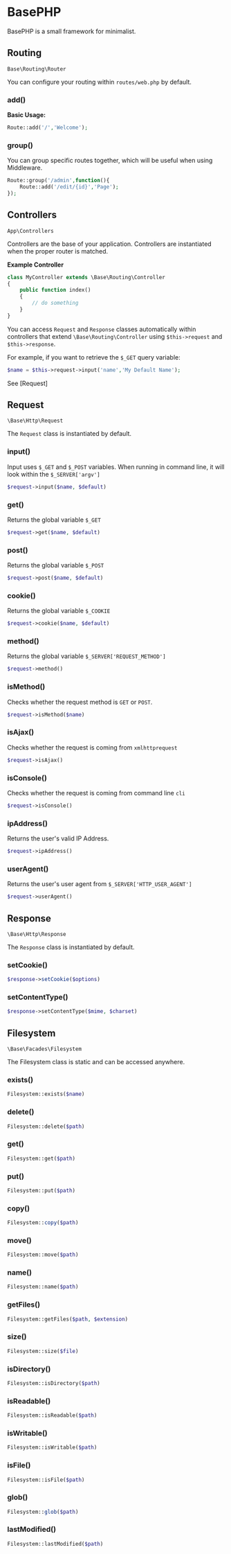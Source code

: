 # BasePHP

BasePHP is a small framework for minimalist.


Routing
---------------

`Base\Routing\Router`

You can configure your routing within `routes/web.php` by default.

### add()

**Basic Usage:**

```php
Route::add('/','Welcome');
```

### group()

You can group specific routes together, which will be useful when using Middleware.

```php
Route::group('/admin',function(){
	Route::add('/edit/{id}','Page');
});
```


Controllers
---------------

`App\Controllers`

Controllers are the base of your application. Controllers are instantiated when
the proper router is matched.

**Example Controller**

```php
class MyController extends \Base\Routing\Controller
{
	public function index()
	{
        // do something
	}
}
```

You can access `Request` and `Response` classes automatically within controllers that extend `\Base\Routing\Controller` using `$this->request` and `$this->response`.

For example, if you want to retrieve the `$_GET` query variable:

```php
$name = $this->request->input('name','My Default Name');
```

See [Request]


Request
---------------

`\Base\Http\Request`

The `Request` class is instantiated by default.

### input()

Input uses `$_GET` and `$_POST` variables. When running in command line,
it will look within the `$_SERVER['argv']`

```php
$request->input($name, $default)
```

### get()

Returns the global variable `$_GET`

```php
$request->get($name, $default)
```

### post()

Returns the global variable `$_POST`

```php
$request->post($name, $default)
```

### cookie()

Returns the global variable `$_COOKIE`

```php
$request->cookie($name, $default)
```

### method()

Returns the global variable `$_SERVER['REQUEST_METHOD']`

```php
$request->method()
```

### isMethod()

Checks whether the request method is `GET` or `POST`.

```php
$request->isMethod($name)
```

### isAjax()

Checks whether the request is coming from `xmlhttprequest`

```php
$request->isAjax()
```

### isConsole()

Checks whether the request is coming from command line `cli`

```php
$request->isConsole()
```

### ipAddress()

Returns the user's valid IP Address.

```php
$request->ipAddress()
```

### userAgent()

Returns the user's user agent from `$_SERVER['HTTP_USER_AGENT']`

```php
$request->userAgent()
```


Response
---------------

`\Base\Http\Response`

The `Response` class is instantiated by default.

### setCookie()

```php
$response->setCookie($options)
```

### setContentType()

```php
$response->setContentType($mime, $charset)
```

Filesystem
---------------

`\Base\Facades\Filesystem`

The Filesystem class is static and can be accessed anywhere.

### exists()

```php
Filesystem::exists($name)
```

### delete()

```php
Filesystem::delete($path)
```

### get()

```php
Filesystem::get($path)
```

### put()

```php
Filesystem::put($path)
```

### copy()

```php
Filesystem::copy($path)
```

### move()

```php
Filesystem::move($path)
```

### name()

```php
Filesystem::name($path)
```

### getFiles()

```php
Filesystem::getFiles($path, $extension)
```

### size()

```php
Filesystem::size($file)
```

### isDirectory()

```php
Filesystem::isDirectory($path)
```

### isReadable()

```php
Filesystem::isReadable($path)
```

### isWritable()

```php
Filesystem::isWritable($path)
```

### isFile()

```php
Filesystem::isFile($path)
```

### glob()

```php
Filesystem::glob($path)
```

### lastModified()

```php
Filesystem::lastModified($path)
```
